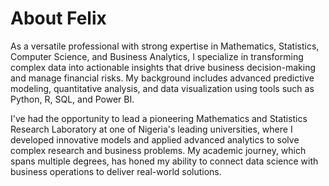 # About Felix 
As a versatile professional with strong expertise in Mathematics, Statistics, Computer Science, and Business Analytics, I specialize in transforming complex data into actionable insights that drive business decision-making and manage financial risks. My background includes advanced predictive modeling, quantitative analysis, and data visualization using tools such as Python, R, SQL, and Power BI.

I've had the opportunity to lead a pioneering Mathematics and Statistics Research Laboratory at one of Nigeria's leading universities, where I developed innovative models and applied advanced analytics to solve complex research and business problems. My academic journey, which spans multiple degrees, has honed my ability to connect data science with business operations to deliver real-world solutions.


